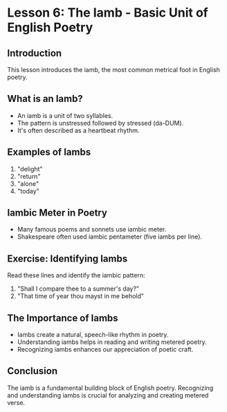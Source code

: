 # Lesson 6: The Iamb - Basic Unit of English Poetry

## Introduction

This lesson introduces the iamb, the most common metrical foot in English poetry.

## What is an Iamb?

- An iamb is a unit of two syllables.
- The pattern is unstressed followed by stressed (da-DUM).
- It's often described as a heartbeat rhythm.

## Examples of Iambs

1. "delight"
2. "return"
3. "alone"
4. "today"

## Iambic Meter in Poetry

- Many famous poems and sonnets use iambic meter.
- Shakespeare often used iambic pentameter (five iambs per line).

## Exercise: Identifying Iambs

Read these lines and identify the iambic pattern:

1. "Shall I compare thee to a summer's day?"
2. "That time of year thou mayst in me behold"

## The Importance of Iambs

- Iambs create a natural, speech-like rhythm in poetry.
- Understanding iambs helps in reading and writing metered poetry.
- Recognizing iambs enhances our appreciation of poetic craft.

## Conclusion

The iamb is a fundamental building block of English poetry. Recognizing and understanding iambs is crucial for analyzing and creating metered verse.

